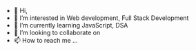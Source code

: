 - 👋 Hi,
- 👀 I’m interested in Web development, Full Stack Development
- 🌱 I’m currently learning JavaScript, DSA
- 💞️ I’m looking to collaborate on 
- 📫 How to reach me ...

<!---
SushmaRathod29/SushmaRathod29 is a ✨ special ✨ repository because its `README.md` (this file) appears on your GitHub profile.
You can click the Preview link to take a look at your changes.
--->
